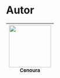 # Autor

|[<img src="https://steamuserimages-a.akamaihd.net/ugc/770618227534782780/A86C2AF0C27307B2FC4C27800A4606A25B8A9EF3/?imw=512&&ima=fit&impolicy=Letterbox&imcolor=%23000000&letterbox=false" width=115><br><sub> Cenoura </sub>](https://github.com/Cenouraprojetinhosuwu) | 
| :---: | 
